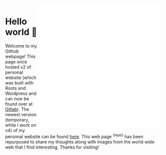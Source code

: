 
<!-- 
<p align="center">
  <img src="https://i.imgur.com/SlpzfG3.gif" alt="Welcome to my site!" />
</p> -->

<img src="https://github.com/coreybruyere/coreybruyere/blob/master/about-header.svg" align="right" width="400" height="400">

# Hello world 👋

Welcome to my Github webpage! This page once hosted v2 of personal website (which was built with Roots and Wordpress and can now be found over at [Gitlab](https://gitlab.com/u/coreybruyere/projects)). The newest version (temporary, while I work on v4) of my personal website can be found [here](https://github.com/coreybruyere/coreybruyere-v3). This web page <sup>(repo)</sup> has been repurposed to share my thoughts along with images from the world wide web that I find interesting. Thanks for visiting!


<!-- <div align="center">
	<br>
	<a href="https://github.com/coreybruyere/coreybruyere/blob/master/about-header.svg">
		<img src="https://github.com/coreybruyere/coreybruyere/blob/master/about-header.svg" width="800" height="400">
	</a>
	<br>
</div>-->

